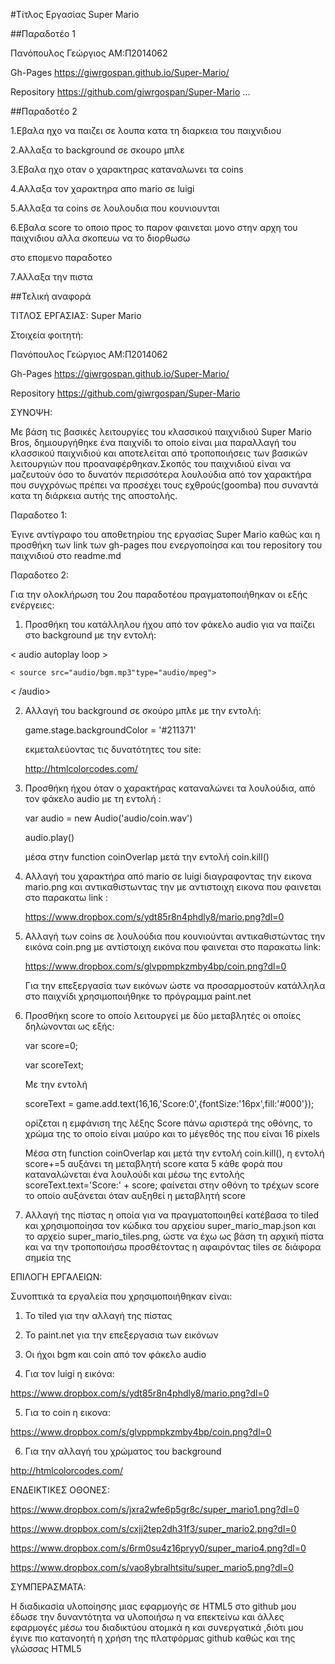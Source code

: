 
#Τίτλος Εργασίας Super Mario

##Παραδοτέο 1


Πανόπουλος Γεώργιος ΑΜ:Π2014062

Gh-Pages https://giwrgospan.github.io/Super-Mario/

Repository https://github.com/giwrgospan/Super-Mario
...

##Παραδοτέο 2

1.Εβαλα ηχο να παιζει σε λουπα κατα τη διαρκεια του παιχνιδιου

2.Αλλαξα το background σε σκουρο μπλε

3.Εβαλα ηχο οταν ο χαρακτηρας καταναλωνει 
  τα coins
  
4.Αλλαξα τον χαρακτηρα απο mario σε luigi

5.Αλλαξα τα coins σε λουλουδια που κουνιουνται

6.Εβαλα score το οποιο προς το παρον φαινεται μονο στην αρχη του παιχνιδιου αλλα σκοπευω να το διορθωσω

  στο επομενο παραδοτεο
  
7.Αλλαξα την πιστα

##Τελική αναφορά
 
 ΤΙΤΛΟΣ ΕΡΓΑΣΙΑΣ: Super Mario
 
 Στοιχεία φοιτητή:
 
 
 Πανόπουλος Γεώργιος ΑΜ:Π2014062
 
 Gh-Pages https://giwrgospan.github.io/Super-Mario/
 
 Repository https://github.com/giwrgospan/Super-Mario

 ΣΥΝΟΨΗ:
 
Με βάση τις βασικές λειτουργίες του κλασσικού παιχνιδιού Super Mario Bros, δημιουργήθηκε ένα παιχνίδι το οποίο είναι μια παραλλαγή του κλασσικού παιχνιδιού και αποτελείται από τροποποιήσεις των βασικών λειτουργιών που προαναφέρθηκαν.Σκοπός του παιχνιδιού είναι να μαζευτούν όσο το δυνατόν περισσότερα λουλούδια από τον χαρακτήρα που συγχρόνως πρέπει να προσέχει τους εχθρούς(goomba) που συναντά κατα τη διάρκεια αυτής της αποστολής. 
 
 Παραδοτεο 1:
 
 Έγινε αντίγραφο του αποθετηρίου της εργασίας Super Mario καθώς και η προσθήκη των link των gh-pages που ενεργοποίησα και του repository του παιχνιδιού στο readme.md
 
 Παραδοτεο 2:
 
 Για την ολοκλήρωση του 2ου παραδοτέου πραγματοποιήθηκαν οι εξής ενέργειες:
 
 1. Προσθήκη του κατάλληλου ήχου από τον φάκελο audio για να παίζει στο background με την εντολή:
   
   < audio autoplay loop >
     
    < source src="audio/bgm.mp3"type="audio/mpeg">
   
   < /audio>
 
 2. Αλλαγή του background σε σκούρο μπλε με την εντολή: 
 
    game.stage.backgroundColor = '#211371' 
 
    εκμεταλεύοντας τις δυνατότητες του site:
 
    http://htmlcolorcodes.com/
  
 3. Προσθήκη ήχου όταν ο χαρακτήρας καταναλώνει τα λουλούδια,  από τον φάκελο audio με τη εντολή :
    
    var audio = new Audio('audio/coin.wav')
                          
      audio.play()
    
    μέσα στην function coinOverlap μετά την εντολή coin.kill()
    
 4. Αλλαγή του χαρακτήρα από mario σε luigi διαγραφοντας την εικονα mario.png και αντικαθιστωντας την με  αντιστοιχη εικονα που φαινεται    στο παρακατω link  :
 
     https://www.dropbox.com/s/ydt85r8n4phdly8/mario.png?dl=0
 
 5. Αλλαγή των coins σε λουλούδια που κουνιούνται αντικαθιστώντας την εικόνα coin.png με αντίστοιχη εικόνα που φαινεται στο παρακατω        link:   
 
    https://www.dropbox.com/s/glvppmpkzmby4bp/coin.png?dl=0
    
   
    Για την επεξεργασία των εικόνων ώστε να προσαρμοστούν κατάλληλα στο παιχνίδι χρησιμοποιήθηκε το πρόγραμμα paint.net
    
    
 6. Προσθήκη score το οποίο λειτουργεί με δύο μεταβλητές οι οποίες δηλώνονται ως εξής:
 
    var score=0;
 	
    var scoreText;
    
    Με την εντολή 
    
    scoreText = game.add.text(16,16,'Score:0',{fontSize:'16px',fill:'#000'});
    
    ορίζεται η εμφάνιση της λέξης Score πάνω αριστερά της οθόνης, το χρώμα της το οποίο είναι μαύρο και το μέγεθός της που είναι 16          pixels
    
    Μέσα στη function coinOverlap και μετά την εντολή coin.kill(), η εντολή score+=5 αυξάνει τη μεταβλητή score κατα 5 κάθε φορά που        καταναλώνεται ένα λουλούδι και μέσω της εντολής scoreText.text='Score:' + score;  φαίνεται στην οθόνη το τρέχων score το οποίο          αυξάνεται όταν αυξηθεί η μεταβλητή score 
     
   7. Αλλαγή της πίστας η οποία για να πραγματοποιηθεί κατέβασα το tiled και χρησιμοποίησα τον κώδικα του αρχείου
      super_mario_map.json 
      και το αρχείο super_mario_tiles.png, ώστε να έχω ως βάση τη αρχική πίστα και να την τροποποιήσω προσθέτοντας η αφαιρόντας tiles σε      διάφορα σημεία της
    
 ΕΠΙΛΟΓΗ ΕΡΓΑΛΕΙΩΝ:
 
 Συνοπτικά τα εργαλεία που χρησιμοποιήθηκαν είναι:
 
 1. Το τiled για την αλλαγή της πίστας
 
 2. To paint.net για την επεξεργασια των εικόνων
 
 3. Οι ήχοι bgm και coin από τον φάκελο audio
 
 4. Για τον luigi η εικόνα:
 
 https://www.dropbox.com/s/ydt85r8n4phdly8/mario.png?dl=0
 
 
 5. Για το coin η εικονα:
 
 https://www.dropbox.com/s/glvppmpkzmby4bp/coin.png?dl=0
  
 6. Για την αλλαγή του χρώματος του background 
 
  http://htmlcolorcodes.com/
  
  
  ΕΝΔΕΙΚΤΙΚΕΣ ΟΘΟΝΕΣ:
  
  https://www.dropbox.com/s/jxra2wfe6p5gr8c/super_mario1.png?dl=0
 
  https://www.dropbox.com/s/cxjj2tep2dh31f3/super_mario2.png?dl=0
  
  https://www.dropbox.com/s/6rm0su4z16pryy0/super_mario4.png?dl=0
 
  https://www.dropbox.com/s/vao8ybralhtsitu/super_mario5.png?dl=0
  
  
 ΣΥΜΠΕΡΑΣΜΑΤΑ:
 
 Η διαδικασία υλοποίησης μιας εφαρμογής σε HTML5 στο github μου έδωσε την δυναντότητα να υλοποιήσω η να επεκτείνω και άλλες εφαρμογές μέσω του διαδικτύου ατομικά η και συνεργατικά ,διότι μου έγινε πιο κατανοητή η χρήση της πλατφόρμας github καθώς και της γλώσσας HTML5



